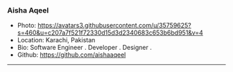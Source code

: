 ### Aisha Aqeel
- Photo: https://avatars3.githubusercontent.com/u/35759625?s=460&u=c207a7f521f72330d15d3d2340683c653b6bd951&v=4
- Location: Karachi, Pakistan
- Bio: Software Engineer . Developer . Designer . 
- Github: https://github.com/aishaaqeel
***
